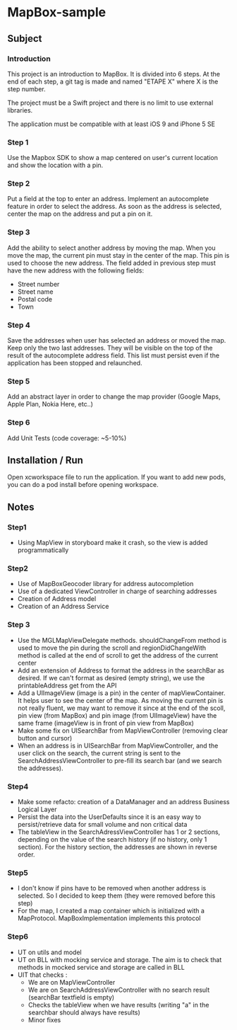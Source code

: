 # MapBox-sample
## Subject
### Introduction
This project is an introduction to MapBox. It is divided into 6 steps. At the end of each step, a git tag is made and named "ETAPE X" where X is the step number.

The project must be a Swift project and there is no limit to use external libraries.

The application must be compatible with at least iOS 9 and iPhone 5 SE

### Step 1
Use the Mapbox SDK to show a map centered on user's current location and show the location with a pin.

### Step 2
Put a field at the top to enter an address. Implement an autocomplete feature in order to select the address. As soon as the address is selected, center the map on the address and put a pin on it.

### Step 3
Add the ability to select another address by moving the map. When you move the map, the current pin must stay in the center of the map. This pin is used to choose the new address. The field added in previous step must have the new address with the following fields: 

 - Street number
 - Street name
 - Postal code
 - Town

### Step 4
Save the addresses when user has selected an address or moved the map. Keep only the two last addresses. They will be visible on the top of the result of the autocomplete address field. This list must persist even if the application has been stopped and relaunched.

### Step 5
Add an abstract layer in order to change the map provider (Google Maps, Apple Plan, Nokia Here, etc..)

### Step 6 
Add Unit Tests (code coverage: ~5-10%)

## Installation / Run
Open xcworkspace file to run the application. If you want to add new pods, you can do a pod install before opening workspace.

## Notes
### Step1
 - Using MapView in storyboard make it crash, so the view is added programmatically

### Step2
 - Use of MapBoxGeocoder library for address autocompletion
 - Use of a dedicated ViewController in charge of searching addresses
 - Creation of Address model
 - Creation of an Address Service

### Step 3
- Use the MGLMapViewDelegate methods. shouldChangeFrom method is used to move the pin during the scroll and regionDidChangeWith method is called at the end of scroll to get the address of the current center
- Add an extension of Address to format the address in the searchBar as desired. If we can't format as desired (empty string), we use the printableAddress get from the API
- Add a UIImageView (image is a pin) in the center of mapViewContainer. It helps user to see the center of the map. As moving the current pin is not really fluent, we may want to remove it since at the end of the scoll, pin view (from MapBox) and pin image (from UIImageView) have the same frame (imageView is in front of pin view from MapBox)
- Make some fix on UISearchBar from MapViewController (removing clear button and cursor)
- When an address is in UISearchBar from MapViewController, and the user click on the search, the current string is sent to the SearchAddressViewController to pre-fill its search bar (and we search the addresses).

### Step4
- Make some refacto: creation of a DataManager and an address Business Logical Layer
- Persist the data into the UserDefaults since it is an easy way to persist/retrieve data for small volume and non critical data
- The tableView in the SearchAdressViewController has 1 or 2 sections, depending on the value of the search history (if no history, only 1 section). For the history section, the addresses are shown in reverse order.

### Step5
- I don't know if pins have to be removed when another address is selected. So I decided to keep them (they were removed before this step)
- For the map, I created a map container which is initialized with a MapProtocol. MapBoxImplementation implements this protocol

### Step6
 - UT on utils and model
 - UT on BLL with mocking service and storage. The aim is to check that methods in mocked service and storage are called in BLL
 - UIT that checks :
	 - We are on MapViewController
	 - We are on SearchAddressViewController with no search result (searchBar textfield is empty)
	 - Checks the tableView when we have results (writing "a" in the searchbar should always have results)
	 - Minor fixes
